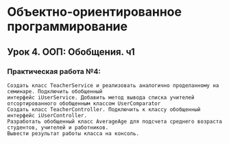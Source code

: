 # Объектно-ориентированное программирование
## Урок 4. ООП: Обобщения. ч1
### Практическая работа №4:  
    Создать класс TeacherService и реализовать аналогично проделанному на семинаре. Подключить обобщенный 
    интерфейс iUserService. Добавить метод вывода списка учителей отсортированного обобщенным классом UserComparator
    Создать класс TeacherController. Подключить к классу обобщенный интерфейс iUserController.
    Разработать обобщенный класс AverageAge для подсчета среднего возраста студентов, учителей и работников. 
    Вывести результат работы класса на консоль.

